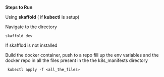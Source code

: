 **Steps to Run**

Using **skaffold** ( if **kubectl** is setup)

Navigate to the directory

    skaffold dev
If skafflod is not installed

Build the docker container, push to a repo
fill up the env variables and the docker repo in all the  files  present in the the k8s_manifests directory

     kubectl apply -f <all_the_files>
